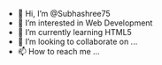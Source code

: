 - 👋 Hi, I’m @Subhashree75
- 👀 I’m interested in Web Development
- 🌱 I’m currently learning HTML5
- 💞️ I’m looking to collaborate on ...
- 📫 How to reach me ...

<!---
Subhashree75/Subhashree75 is a ✨ special ✨ repository because its `README.md` (this file) appears on your GitHub profile.
You can click the Preview link to take a look at your changes.
--->
